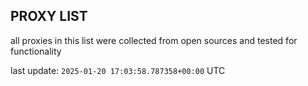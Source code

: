 ## PROXY LIST

all proxies in this list were collected from open sources and tested for functionality

last update: `2025-01-20 17:03:58.787358+00:00` UTC